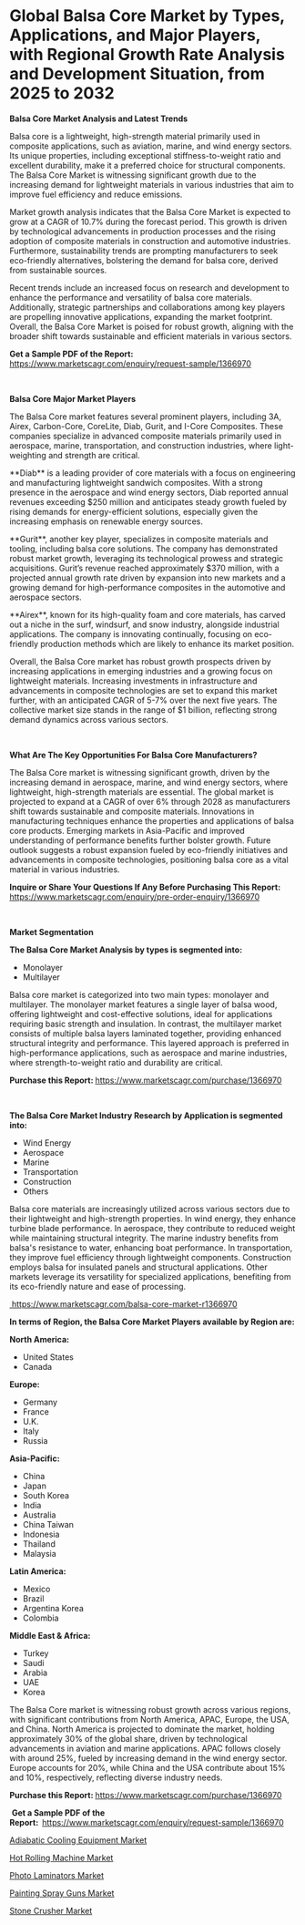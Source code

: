 <p><h1>Global Balsa Core Market by Types, Applications, and Major Players, with Regional Growth Rate Analysis and Development Situation, from 2025 to 2032</h1></p><p><strong>Balsa Core Market Analysis and Latest Trends</strong></p>
<p><p>Balsa core is a lightweight, high-strength material primarily used in composite applications, such as aviation, marine, and wind energy sectors. Its unique properties, including exceptional stiffness-to-weight ratio and excellent durability, make it a preferred choice for structural components. The Balsa Core Market is witnessing significant growth due to the increasing demand for lightweight materials in various industries that aim to improve fuel efficiency and reduce emissions.</p><p>Market growth analysis indicates that the Balsa Core Market is expected to grow at a CAGR of 10.7% during the forecast period. This growth is driven by technological advancements in production processes and the rising adoption of composite materials in construction and automotive industries. Furthermore, sustainability trends are prompting manufacturers to seek eco-friendly alternatives, bolstering the demand for balsa core, derived from sustainable sources. </p><p>Recent trends include an increased focus on research and development to enhance the performance and versatility of balsa core materials. Additionally, strategic partnerships and collaborations among key players are propelling innovative applications, expanding the market footprint. Overall, the Balsa Core Market is poised for robust growth, aligning with the broader shift towards sustainable and efficient materials in various sectors.</p></p>
<p><strong>Get a Sample PDF of the Report:&nbsp;</strong> <a href="https://www.marketscagr.com/enquiry/request-sample/1366970?utm_campaign=2955&utm_medium=2&utm_source=Github&utm_content=ia&utm_term=22032025&utm_id=balsa-core">https://www.marketscagr.com/enquiry/request-sample/1366970</a></p>
<p>&nbsp;</p>
<p><strong>Balsa Core Major Market Players</strong></p>
<p><p>The Balsa Core market features several prominent players, including 3A, Airex, Carbon-Core, CoreLite, Diab, Gurit, and I-Core Composites. These companies specialize in advanced composite materials primarily used in aerospace, marine, transportation, and construction industries, where light-weighting and strength are critical.</p><p>**Diab** is a leading provider of core materials with a focus on engineering and manufacturing lightweight sandwich composites. With a strong presence in the aerospace and wind energy sectors, Diab reported annual revenues exceeding $250 million and anticipates steady growth fueled by rising demands for energy-efficient solutions, especially given the increasing emphasis on renewable energy sources.</p><p>**Gurit**, another key player, specializes in composite materials and tooling, including balsa core solutions. The company has demonstrated robust market growth, leveraging its technological prowess and strategic acquisitions. Gurit’s revenue reached approximately $370 million, with a projected annual growth rate driven by expansion into new markets and a growing demand for high-performance composites in the automotive and aerospace sectors.</p><p>**Airex**, known for its high-quality foam and core materials, has carved out a niche in the surf, windsurf, and snow industry, alongside industrial applications. The company is innovating continually, focusing on eco-friendly production methods which are likely to enhance its market position.</p><p>Overall, the Balsa Core market has robust growth prospects driven by increasing applications in emerging industries and a growing focus on lightweight materials. Increasing investments in infrastructure and advancements in composite technologies are set to expand this market further, with an anticipated CAGR of 5-7% over the next five years. The collective market size stands in the range of $1 billion, reflecting strong demand dynamics across various sectors.</p></p>
<p>&nbsp;</p>
<p><strong>What Are The Key Opportunities For Balsa Core Manufacturers?</strong></p>
<p><p>The Balsa Core market is witnessing significant growth, driven by the increasing demand in aerospace, marine, and wind energy sectors, where lightweight, high-strength materials are essential. The global market is projected to expand at a CAGR of over 6% through 2028 as manufacturers shift towards sustainable and composite materials. Innovations in manufacturing techniques enhance the properties and applications of balsa core products. Emerging markets in Asia-Pacific and improved understanding of performance benefits further bolster growth. Future outlook suggests a robust expansion fueled by eco-friendly initiatives and advancements in composite technologies, positioning balsa core as a vital material in various industries.</p></p>
<p><strong>Inquire or Share Your Questions If Any Before Purchasing This Report:</strong> <a href="https://www.marketscagr.com/enquiry/pre-order-enquiry/1366970?utm_campaign=2955&utm_medium=2&utm_source=Github&utm_content=ia&utm_term=22032025&utm_id=balsa-core">https://www.marketscagr.com/enquiry/pre-order-enquiry/1366970</a></p>
<p>&nbsp;</p>
<p><strong>Market Segmentation</strong></p>
<p><strong>The Balsa Core Market Analysis by types is segmented into:</strong></p>
<p><ul><li>Monolayer</li><li>Multilayer</li></ul></p>
<p><p>Balsa core market is categorized into two main types: monolayer and multilayer. The monolayer market features a single layer of balsa wood, offering lightweight and cost-effective solutions, ideal for applications requiring basic strength and insulation. In contrast, the multilayer market consists of multiple balsa layers laminated together, providing enhanced structural integrity and performance. This layered approach is preferred in high-performance applications, such as aerospace and marine industries, where strength-to-weight ratio and durability are critical.</p></p>
<p><strong>Purchase this Report:&nbsp;</strong><a href="https://www.marketscagr.com/purchase/1366970?utm_campaign=2955&utm_medium=2&utm_source=Github&utm_content=ia&utm_term=22032025&utm_id=balsa-core">https://www.marketscagr.com/purchase/1366970</a></p>
<p>&nbsp;</p>
<p><strong>The Balsa Core Market Industry Research by Application is segmented into:</strong></p>
<p><ul><li>Wind Energy</li><li>Aerospace</li><li>Marine</li><li>Transportation</li><li>Construction</li><li>Others</li></ul></p>
<p><p>Balsa core materials are increasingly utilized across various sectors due to their lightweight and high-strength properties. In wind energy, they enhance turbine blade performance. In aerospace, they contribute to reduced weight while maintaining structural integrity. The marine industry benefits from balsa's resistance to water, enhancing boat performance. In transportation, they improve fuel efficiency through lightweight components. Construction employs balsa for insulated panels and structural applications. Other markets leverage its versatility for specialized applications, benefiting from its eco-friendly nature and ease of processing.</p></p>
<p><a href="https://www.marketscagr.com/balsa-core-market-r1366970?utm_campaign=2955&utm_medium=2&utm_source=Github&utm_content=ia&utm_term=22032025&utm_id=balsa-core">&nbsp;https://www.marketscagr.com/balsa-core-market-r1366970</a></p>
<p><strong>In terms of Region, the Balsa Core Market Players available by Region are:</strong></p>
<p>
    <p> <strong> North America: </strong>
        <ul>
            <li>United States</li>
            <li>Canada</li>
        </ul>
        </p> 
    <p> <strong> Europe: </strong>
        <ul>
            <li>Germany</li>
            <li>France</li>
            <li>U.K.</li>
            <li>Italy</li>
            <li>Russia</li>
        </ul>
        </p> 
    <p> <strong> Asia-Pacific: </strong>
        <ul>
            <li>China</li>
            <li>Japan</li>
            <li>South Korea</li>
            <li>India</li>
            <li>Australia</li>
            <li>China Taiwan</li>
            <li>Indonesia</li>
            <li>Thailand</li>
            <li>Malaysia</li>
        </ul>
        </p> 
    <p> <strong> Latin America: </strong>
        <ul>
            <li>Mexico</li>
            <li>Brazil</li>
            <li>Argentina Korea</li>
            <li>Colombia</li>
        </ul>
        </p> 
    <p> <strong> Middle East & Africa: </strong>
        <ul>
            <li>Turkey</li>
            <li>Saudi</li>
            <li>Arabia</li>
            <li>UAE</li>
            <li>Korea</li>
        </ul>
    </p>
    </p>
<p><p>The Balsa Core market is witnessing robust growth across various regions, with significant contributions from North America, APAC, Europe, the USA, and China. North America is projected to dominate the market, holding approximately 30% of the global share, driven by technological advancements in aviation and marine applications. APAC follows closely with around 25%, fueled by increasing demand in the wind energy sector. Europe accounts for 20%, while China and the USA contribute about 15% and 10%, respectively, reflecting diverse industry needs.</p></p>
<p><strong>Purchase this Report: </strong><a href="https://www.marketscagr.com/purchase/1366970?utm_campaign=2955&utm_medium=2&utm_source=Github&utm_content=ia&utm_term=22032025&utm_id=balsa-core">https://www.marketscagr.com/purchase/1366970</a></p>
<p>&nbsp;<strong>Get a Sample PDF of the Report:&nbsp;&nbsp;</strong><a href="https://www.marketscagr.com/enquiry/request-sample/1366970?utm_campaign=2955&utm_medium=2&utm_source=Github&utm_content=ia&utm_term=22032025&utm_id=balsa-core">https://www.marketscagr.com/enquiry/request-sample/1366970</a></p>
<p><strong></strong></p>
<p><p><a href="https://github.com/amoakuolaopa/Market-Research-Report-List-1/blob/main/adiabatic-cooling-equipment-market.md?utm_campaign=2955&utm_medium=2&utm_source=Github&utm_content=ia&utm_term=22032025&utm_id=balsa-core">Adiabatic Cooling Equipment Market</a></p><p><a href="https://www.linkedin.com/pulse/key-trends-driving-hot-rolling-machine-market-growth-106-9by5f?utm_campaign=2955&utm_medium=2&utm_source=Github&utm_content=ia&utm_term=22032025&utm_id=balsa-core">Hot Rolling Machine Market</a></p><p><a href="https://www.linkedin.com/pulse/market-dynamics-photo-laminators-projected-129-cagr-from-razmf?utm_campaign=2955&utm_medium=2&utm_source=Github&utm_content=ia&utm_term=22032025&utm_id=balsa-core">Photo Laminators Market</a></p><p><a href="https://www.linkedin.com/pulse/comprehensive-assessment-globalpainting-spray-guns-marketmarketsize-pviue?utm_campaign=2955&utm_medium=2&utm_source=Github&utm_content=ia&utm_term=22032025&utm_id=balsa-core">Painting Spray Guns Market</a></p><p><a href="https://www.linkedin.com/pulse/aglobalstone-crusher-market-study-including-its-size-growth-zsqmf?utm_campaign=2955&utm_medium=2&utm_source=Github&utm_content=ia&utm_term=22032025&utm_id=balsa-core">Stone Crusher Market</a></p></p>
